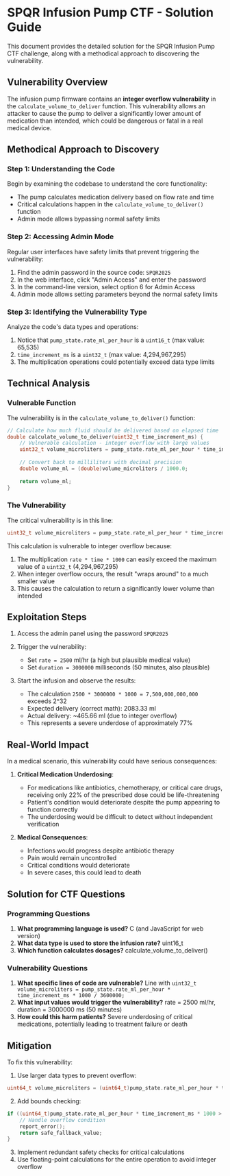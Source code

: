 # SPQR Infusion Pump CTF - Solution Guide

This document provides the detailed solution for the SPQR Infusion Pump CTF challenge, along with a methodical approach to discovering the vulnerability.

## Vulnerability Overview

The infusion pump firmware contains an **integer overflow vulnerability** in the `calculate_volume_to_deliver` function. This vulnerability allows an attacker to cause the pump to deliver a significantly lower amount of medication than intended, which could be dangerous or fatal in a real medical device.

## Methodical Approach to Discovery

### Step 1: Understanding the Code
Begin by examining the codebase to understand the core functionality:
- The pump calculates medication delivery based on flow rate and time
- Critical calculations happen in the `calculate_volume_to_deliver()` function
- Admin mode allows bypassing normal safety limits

### Step 2: Accessing Admin Mode
Regular user interfaces have safety limits that prevent triggering the vulnerability:
1. Find the admin password in the source code: `SPQR2025`
2. In the web interface, click "Admin Access" and enter the password
3. In the command-line version, select option 6 for Admin Access
4. Admin mode allows setting parameters beyond the normal safety limits

### Step 3: Identifying the Vulnerability Type
Analyze the code's data types and operations:
1. Notice that `pump_state.rate_ml_per_hour` is a `uint16_t` (max value: 65,535)
2. `time_increment_ms` is a `uint32_t` (max value: 4,294,967,295)
3. The multiplication operations could potentially exceed data type limits

## Technical Analysis

### Vulnerable Function

The vulnerability is in the `calculate_volume_to_deliver()` function:

```c
// Calculate how much fluid should be delivered based on elapsed time
double calculate_volume_to_deliver(uint32_t time_increment_ms) {
    // Vulnerable calculation - integer overflow with large values
    uint32_t volume_microliters = pump_state.rate_ml_per_hour * time_increment_ms * 1000 / 3600000;
    
    // Convert back to milliliters with decimal precision
    double volume_ml = (double)volume_microliters / 1000.0;
    
    return volume_ml;
}
```

### The Vulnerability

The critical vulnerability is in this line:

```c
uint32_t volume_microliters = pump_state.rate_ml_per_hour * time_increment_ms * 1000 / 3600000;
```

This calculation is vulnerable to integer overflow because:

1. The multiplication `rate * time * 1000` can easily exceed the maximum value of a `uint32_t` (4,294,967,295)
2. When integer overflow occurs, the result "wraps around" to a much smaller value
3. This causes the calculation to return a significantly lower volume than intended

## Exploitation Steps

1. Access the admin panel using the password `SPQR2025`

2. Trigger the vulnerability:
   - Set `rate = 2500` ml/hr (a high but plausible medical value)
   - Set `duration = 3000000` milliseconds (50 minutes, also plausible)

3. Start the infusion and observe the results:
   - The calculation `2500 * 3000000 * 1000 = 7,500,000,000,000` exceeds 2^32
   - Expected delivery (correct math): 2083.33 ml
   - Actual delivery: ~465.66 ml (due to integer overflow)
   - This represents a severe underdose of approximately 77%

## Real-World Impact

In a medical scenario, this vulnerability could have serious consequences:

1. **Critical Medication Underdosing**: 
   - For medications like antibiotics, chemotherapy, or critical care drugs, receiving only 22% of the prescribed dose could be life-threatening
   - Patient's condition would deteriorate despite the pump appearing to function correctly
   - The underdosing would be difficult to detect without independent verification

2. **Medical Consequences**:
   - Infections would progress despite antibiotic therapy
   - Pain would remain uncontrolled
   - Critical conditions would deteriorate
   - In severe cases, this could lead to death

## Solution for CTF Questions

### Programming Questions
1. **What programming language is used?** C (and JavaScript for web version)
2. **What data type is used to store the infusion rate?** uint16_t
3. **Which function calculates dosages?** calculate_volume_to_deliver()

### Vulnerability Questions
1. **What specific lines of code are vulnerable?** Line with `uint32_t volume_microliters = pump_state.rate_ml_per_hour * time_increment_ms * 1000 / 3600000;`
2. **What input values would trigger the vulnerability?** rate = 2500 ml/hr, duration = 3000000 ms (50 minutes)
3. **How could this harm patients?** Severe underdosing of critical medications, potentially leading to treatment failure or death

## Mitigation

To fix this vulnerability:

1. Use larger data types to prevent overflow:
```c
uint64_t volume_microliters = (uint64_t)pump_state.rate_ml_per_hour * time_increment_ms * 1000 / 3600000;
```

2. Add bounds checking:
```c
if ((uint64_t)pump_state.rate_ml_per_hour * time_increment_ms * 1000 > UINT32_MAX) {
    // Handle overflow condition
    report_error();
    return safe_fallback_value;
}
```

3. Implement redundant safety checks for critical calculations
4. Use floating-point calculations for the entire operation to avoid integer overflow